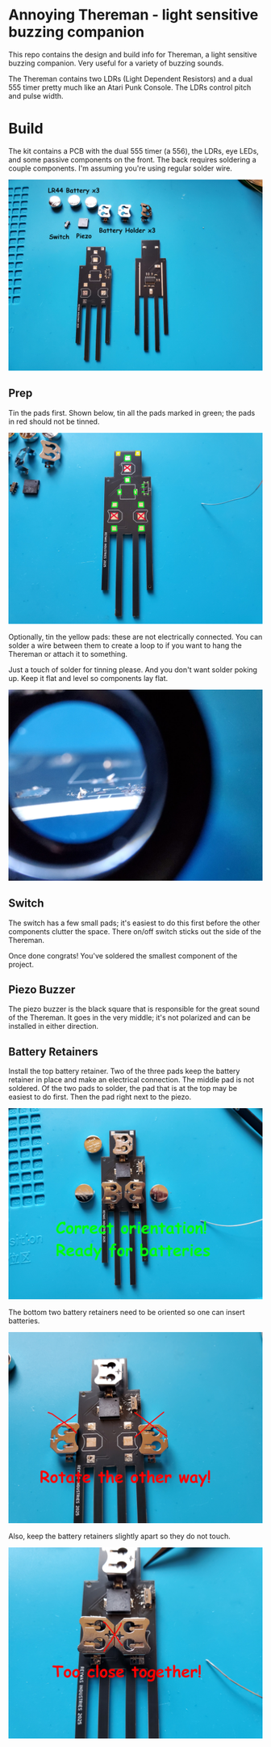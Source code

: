 # Annoying Thereman - light sensitive buzzing companion

This repo contains the design and build info for Thereman, a light sensitive buzzing companion.  Very useful for a variety of buzzing sounds.

The Thereman contains two LDRs (Light Dependent Resistors) and a dual 555 timer pretty much like an Atari Punk Console.  The LDRs control pitch and pulse width.

# Build

The kit contains a PCB with the dual 555 timer (a 556), the LDRs, eye LEDs, and some passive components on the front.  The back requires soldering a couple components.  I'm assuming you're using regular solder wire.

![Components shown with front and back of Thereman](build/components.jpg)

## Prep

Tin the pads first.  Shown below, tin all the pads marked in green; the pads in red should not be tinned.

![Tin pads shown in green](build/tinning.jpg)

Optionally, tin the yellow pads: these are not electrically connected.  You can solder a wire between them to create a loop to if you want to hang the Thereman or attach it to something.

Just a touch of solder for tinning please.  And you don't want solder poking up.  Keep it flat and level so components lay flat.

![This is not even, keep it flat](build/tinning_keep_it_level.jpg)

## Switch

The switch has a few small pads; it's easiest to do this first before the other components clutter the space.  There on/off switch sticks out the side of the Thereman.

Once done congrats!  You've soldered the smallest component of the project.

## Piezo Buzzer

The piezo buzzer is the black square that is responsible for the great sound of the Thereman.  It goes in the very middle; it's not polarized and can be installed in either direction.

## Battery Retainers

Install the top battery retainer.  Two of the three pads keep the battery retainer in place and make an electrical connection.  The middle pad is not soldered.  Of the two pads to solder, the pad that is at the top may be easiest to do first.  Then the pad right next to the piezo.

![Correct orientation of battery retainers](build/retainers_correct.jpg)


The bottom two battery retainers need to be oriented so one can insert batteries.

![Nope, flip those battery retainers around](build/retainers_wrong.jpg)

Also, keep the battery retainers slightly apart so they do not touch.

![Keep the retainers a bit apart, this is too close](build/retainers_too_close.jpg)
